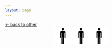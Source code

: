 ```yaml
---
layout: page
---
```

<div class="goback">
<a href="/other/">&larr; back to other</a>
</div>
<div style="text-align:center;">
<div class="flexer">
	<img SRC="/core/0410991.gif" height="60" width="60"><img SRC="/core/0410993.gif" height="60" width="60"><img SRC="/core/0410992.gif" height="60" width="60">
	</div>
</div>